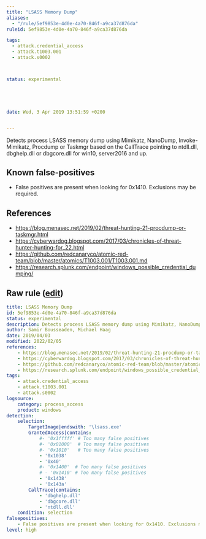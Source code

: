```yaml
---
title: "LSASS Memory Dump"
aliases:
  - "/rule/5ef9853e-4d0e-4a70-846f-a9ca37d876da"
ruleid: 5ef9853e-4d0e-4a70-846f-a9ca37d876da

tags:
  - attack.credential_access
  - attack.t1003.001
  - attack.s0002



status: experimental





date: Wed, 3 Apr 2019 13:51:59 +0200


---
```


Detects process LSASS memory dump using Mimikatz, NanoDump, Invoke-Mimikatz, Procdump or Taskmgr based on the CallTrace pointing to ntdll.dll, dbghelp.dll or dbgcore.dll for win10, server2016 and up.

<!--more-->


## Known false-positives

* False positives are present when looking for 0x1410. Exclusions may be required.



## References

* https://blog.menasec.net/2019/02/threat-hunting-21-procdump-or-taskmgr.html
* https://cyberwardog.blogspot.com/2017/03/chronicles-of-threat-hunter-hunting-for_22.html
* https://github.com/redcanaryco/atomic-red-team/blob/master/atomics/T1003.001/T1003.001.md
* https://research.splunk.com/endpoint/windows_possible_credential_dumping/


## Raw rule ([edit](https://github.com/SigmaHQ/sigma/edit/master/rules/windows/process_access/proc_access_win_lsass_memdump.yml))
```yaml
title: LSASS Memory Dump
id: 5ef9853e-4d0e-4a70-846f-a9ca37d876da
status: experimental
description: Detects process LSASS memory dump using Mimikatz, NanoDump, Invoke-Mimikatz, Procdump or Taskmgr based on the CallTrace pointing to ntdll.dll, dbghelp.dll or dbgcore.dll for win10, server2016 and up.
author: Samir Bousseaden, Michael Haag
date: 2019/04/03
modified: 2022/02/05
references:
    - https://blog.menasec.net/2019/02/threat-hunting-21-procdump-or-taskmgr.html
    - https://cyberwardog.blogspot.com/2017/03/chronicles-of-threat-hunter-hunting-for_22.html
    - https://github.com/redcanaryco/atomic-red-team/blob/master/atomics/T1003.001/T1003.001.md
    - https://research.splunk.com/endpoint/windows_possible_credential_dumping/
tags:
    - attack.credential_access
    - attack.t1003.001
    - attack.s0002
logsource:
    category: process_access
    product: windows
detection:
    selection:
        TargetImage|endswith: '\lsass.exe'
        GrantedAccess|contains: 
            #- '0x1fffff' # Too many false positives
            #- '0x01000'  # Too many false positives
            #- '0x1010'   # Too many false positives
            - '0x1038'
            - '0x40'
            #- '0x1400'  # Too many false positives
            # - '0x1410' # Too many false positives 
            - '0x1438'
            - '0x143a'
        CallTrace|contains:
            - 'dbghelp.dll'
            - 'dbgcore.dll'
            - 'ntdll.dll'
    condition: selection
falsepositives:
    - False positives are present when looking for 0x1410. Exclusions may be required.
level: high
```
